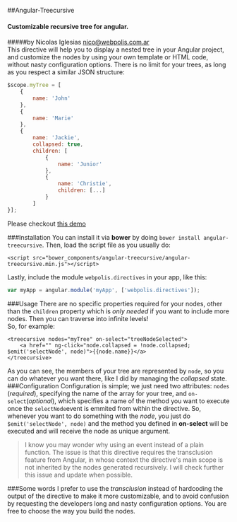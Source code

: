 ##Angular-Treecursive
#### Customizable recursive tree for angular.
#####by Nicolas Iglesias <nico@webpolis.com.ar>
<br>
This directive will help you to display a nested tree in your Angular project, and customize the nodes by using your own template or HTML code, without nasty configuration options. There is no limit for your trees, as long as you respect a similar JSON structure:

```javascript
$scope.myTree = [
    {
        name: 'John'
    },
    {
        name: 'Marie'
    },
    {
        name: 'Jackie',
        collapsed: true,
        children: [
            {
                name: 'Junior'
            },
            {
                name: 'Christie',
                children: [...]
            }
        ]
}];
```

Please checkout [this demo](http://jsfiddle.net/webpolis/TyxH8/10/)

###Installation
You can install it via **bower** by doing `bower install angular-treecursive`.
Then, load the script file as you usually do:
```
<script src="bower_components/angular-treecursive/angular-treecursive.min.js"></script>
```

Lastly, include the module `webpolis.directives` in your app, like this:
```javascript
var myApp = angular.module('myApp', ['webpolis.directives']);
```

###Usage
There are no specific properties required for your nodes, other than the `children` property which is *only needed* if you want to include more nodes. Then you can traverse into infinite levels!
<br>
So, for example:
```
<treecursive nodes="myTree" on-select="treeNodeSelected">
    <a href="" ng-click="node.collapsed = !node.collapsed; $emit('selectNode', node)">{{node.name}}</a>
</treecursive>
```
As you can see, the members of your tree are represented by `node`, so you can do whatever you want there, like I did by managing the *collapsed* state. 
###Configuration
Configuration is simple; we just need two attributes: `nodes` (*required*), specifying the name of the array for your tree, and `on-select`(*optional*), which specifies a name of the method you want to execute once the `selectNode`event is emmited from within the directive.
So, whenever you want to do something with the *node*, you just do `$emit('selectNode', node)` and the method you defined in **on-select** will be executed and will receive the node as unique argument.
> I know you may wonder why using an event instead of a plain function. The issue is that this directive requires the transclusion feature from Angular, in whose context the directive's main scope is not inherited by the nodes generated recursively. I will check further this issue and update when possible.

###Some words
I prefer to use the *transclusion* instead of hardcoding the output of the directive to make it more customizable, and to avoid confusion by requesting the developers long and nasty configuration options. You are free to choose the way you build the nodes.
